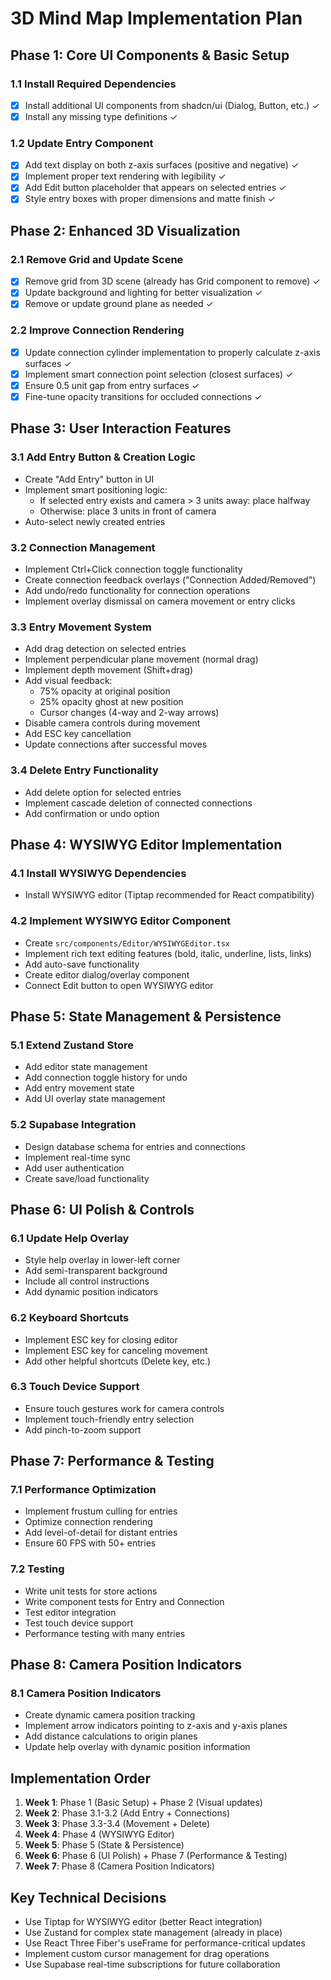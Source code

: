# 3D Mind Map Implementation Plan

## Phase 1: Core UI Components & Basic Setup
### 1.1 Install Required Dependencies
- [x] Install additional UI components from shadcn/ui (Dialog, Button, etc.) ✓
- [x] Install any missing type definitions ✓

### 1.2 Update Entry Component
- [x] Add text display on both z-axis surfaces (positive and negative) ✓
- [x] Implement proper text rendering with legibility ✓
- [x] Add Edit button placeholder that appears on selected entries ✓
- [x] Style entry boxes with proper dimensions and matte finish ✓

## Phase 2: Enhanced 3D Visualization
### 2.1 Remove Grid and Update Scene
- [x] Remove grid from 3D scene (already has Grid component to remove) ✓
- [x] Update background and lighting for better visualization ✓
- [x] Remove or update ground plane as needed ✓

### 2.2 Improve Connection Rendering
- [x] Update connection cylinder implementation to properly calculate z-axis surfaces ✓
- [x] Implement smart connection point selection (closest surfaces) ✓
- [x] Ensure 0.5 unit gap from entry surfaces ✓
- [x] Fine-tune opacity transitions for occluded connections ✓

## Phase 3: User Interaction Features
### 3.1 Add Entry Button & Creation Logic
- Create "Add Entry" button in UI
- Implement smart positioning logic:
  - If selected entry exists and camera > 3 units away: place halfway
  - Otherwise: place 3 units in front of camera
- Auto-select newly created entries

### 3.2 Connection Management
- Implement Ctrl+Click connection toggle functionality
- Create connection feedback overlays ("Connection Added/Removed")
- Add undo/redo functionality for connection operations
- Implement overlay dismissal on camera movement or entry clicks

### 3.3 Entry Movement System
- Add drag detection on selected entries
- Implement perpendicular plane movement (normal drag)
- Implement depth movement (Shift+drag)
- Add visual feedback:
  - 75% opacity at original position
  - 25% opacity ghost at new position
  - Cursor changes (4-way and 2-way arrows)
- Disable camera controls during movement
- Add ESC key cancellation
- Update connections after successful moves

### 3.4 Delete Entry Functionality
- Add delete option for selected entries
- Implement cascade deletion of connected connections
- Add confirmation or undo option

## Phase 4: WYSIWYG Editor Implementation
### 4.1 Install WYSIWYG Dependencies
- Install WYSIWYG editor (Tiptap recommended for React compatibility)

### 4.2 Implement WYSIWYG Editor Component
- Create `src/components/Editor/WYSIWYGEditor.tsx`
- Implement rich text editing features (bold, italic, underline, lists, links)
- Add auto-save functionality
- Create editor dialog/overlay component
- Connect Edit button to open WYSIWYG editor

## Phase 5: State Management & Persistence
### 5.1 Extend Zustand Store
- Add editor state management
- Add connection toggle history for undo
- Add entry movement state
- Add UI overlay state management

### 5.2 Supabase Integration
- Design database schema for entries and connections
- Implement real-time sync
- Add user authentication
- Create save/load functionality

## Phase 6: UI Polish & Controls
### 6.1 Update Help Overlay
- Style help overlay in lower-left corner
- Add semi-transparent background
- Include all control instructions
- Add dynamic position indicators

### 6.2 Keyboard Shortcuts
- Implement ESC key for closing editor
- Implement ESC key for canceling movement
- Add other helpful shortcuts (Delete key, etc.)

### 6.3 Touch Device Support
- Ensure touch gestures work for camera controls
- Implement touch-friendly entry selection
- Add pinch-to-zoom support

## Phase 7: Performance & Testing
### 7.1 Performance Optimization
- Implement frustum culling for entries
- Optimize connection rendering
- Add level-of-detail for distant entries
- Ensure 60 FPS with 50+ entries

### 7.2 Testing
- Write unit tests for store actions
- Write component tests for Entry and Connection
- Test editor integration
- Test touch device support
- Performance testing with many entries

## Phase 8: Camera Position Indicators
### 8.1 Camera Position Indicators
- Create dynamic camera position tracking
- Implement arrow indicators pointing to z-axis and y-axis planes
- Add distance calculations to origin planes
- Update help overlay with dynamic position information

## Implementation Order
1. **Week 1**: Phase 1 (Basic Setup) + Phase 2 (Visual updates)
2. **Week 2**: Phase 3.1-3.2 (Add Entry + Connections)
3. **Week 3**: Phase 3.3-3.4 (Movement + Delete)
4. **Week 4**: Phase 4 (WYSIWYG Editor)
5. **Week 5**: Phase 5 (State & Persistence)
6. **Week 6**: Phase 6 (UI Polish) + Phase 7 (Performance & Testing)
7. **Week 7**: Phase 8 (Camera Position Indicators)

## Key Technical Decisions
- Use Tiptap for WYSIWYG editor (better React integration)
- Use Zustand for complex state management (already in place)
- Use React Three Fiber's useFrame for performance-critical updates
- Implement custom cursor management for drag operations
- Use Supabase real-time subscriptions for future collaboration